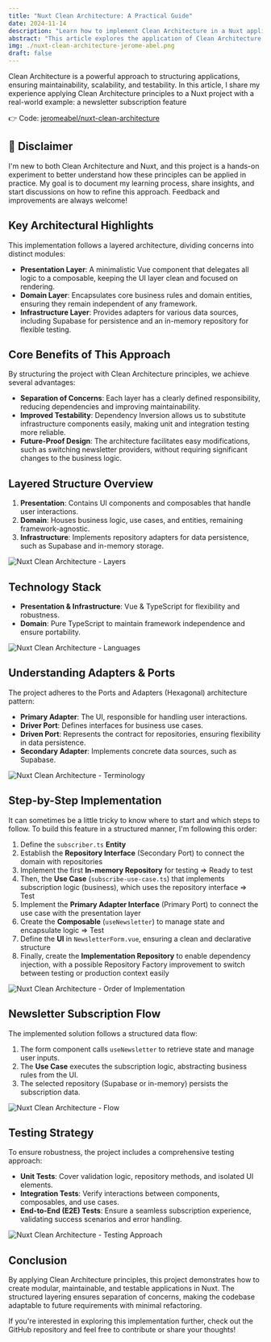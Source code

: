 ```yaml
---
title: "Nuxt Clean Architecture: A Practical Guide"
date: 2024-11-14
description: "Learn how to implement Clean Architecture in a Nuxt application with a real-world example: a modular, testable, and scalable newsletter subscription feature."
abstract: "This article explores the application of Clean Architecture principles in Nuxt 4, demonstrating how to structure a newsletter subscription feature using a layered approach. By leveraging the new Nuxt 4 file structure, we ensure better modularity, maintainability, and testability, making it easier to evolve and scale the application over time."
img: ./nuxt-clean-architecture-jerome-abel.png
draft: false
---
```


Clean Architecture is a powerful approach to structuring applications, ensuring maintainability, scalability, and testability. In this article, I share my experience applying Clean Architecture principles to a Nuxt project with a real-world example: a newsletter subscription feature

👉 Code: [jeromeabel/nuxt-clean-architecture](https://github.com/jeromeabel/nuxt-clean-architecture/tree/6849d08be360344d9a103baa30c683dc35ad78cc)

## 🌱 Disclaimer

I'm new to both Clean Architecture and Nuxt, and this project is a hands-on experiment to better understand how these principles can be applied in practice. My goal is to document my learning process, share insights, and start discussions on how to refine this approach. Feedback and improvements are always welcome!

## Key Architectural Highlights

This implementation follows a layered architecture, dividing concerns into distinct modules:

- **Presentation Layer**: A minimalistic Vue component that delegates all logic to a composable, keeping the UI layer clean and focused on rendering.
- **Domain Layer**: Encapsulates core business rules and domain entities, ensuring they remain independent of any framework.
- **Infrastructure Layer**: Provides adapters for various data sources, including Supabase for persistence and an in-memory repository for flexible testing.

## Core Benefits of This Approach

By structuring the project with Clean Architecture principles, we achieve several advantages:

- **Separation of Concerns**: Each layer has a clearly defined responsibility, reducing dependencies and improving maintainability.
- **Improved Testability**: Dependency Inversion allows us to substitute infrastructure components easily, making unit and integration testing more reliable.
- **Future-Proof Design**: The architecture facilitates easy modifications, such as switching newsletter providers, without requiring significant changes to the business logic.

## Layered Structure Overview

1. **Presentation**: Contains UI components and composables that handle user interactions.
2. **Domain**: Houses business logic, use cases, and entities, remaining framework-agnostic.
3. **Infrastructure**: Implements repository adapters for data persistence, such as Supabase and in-memory storage.

![Nuxt Clean Architecture - Layers](./2.png)

## Technology Stack

- **Presentation & Infrastructure**: Vue & TypeScript for flexibility and robustness.
- **Domain**: Pure TypeScript to maintain framework independence and ensure portability.

![Nuxt Clean Architecture - Languages](./3.png)

## Understanding Adapters & Ports

The project adheres to the Ports and Adapters (Hexagonal) architecture pattern:

- **Primary Adapter**: The UI, responsible for handling user interactions.
- **Driver Port**: Defines interfaces for business use cases.
- **Driven Port**: Represents the contract for repositories, ensuring flexibility in data persistence.
- **Secondary Adapter**: Implements concrete data sources, such as Supabase.

![Nuxt Clean Architecture - Terminology](./4.png)

## Step-by-Step Implementation

It can sometimes be a little tricky to know where to start and which steps to follow. To build this feature in a structured manner, I'm following this order:

1. Define the `subscriber.ts` **Entity**
2. Establish the **Repository Interface** (Secondary Port) to connect the domain with repositories
3. Implement the first **In-memory Repository** for testing => Ready to test
4. Then, the **Use Case** (`subscribe-use-case.ts`) that implements subscription logic (business), which uses the repository interface => Test
5. Implement the **Primary Adapter Interface** (Primary Port) to connect the use case with the presentation layer
6. Create the **Composable** (`useNewsletter`) to manage state and encapsulate logic => Test
7. Define the **UI** in `NewsletterForm.vue`, ensuring a clean and declarative structure
8. Finally, create the **Implementation Repository** to enable dependency injection, with a possible Repository Factory improvement to switch between testing or production context easily

![Nuxt Clean Architecture - Order of Implementation](./5.png)

## Newsletter Subscription Flow

The implemented solution follows a structured data flow:

1. The form component calls `useNewsletter` to retrieve state and manage user inputs.
2. The **Use Case** executes the subscription logic, abstracting business rules from the UI.
3. The selected repository (Supabase or in-memory) persists the subscription data.

![Nuxt Clean Architecture - Flow](./6.png)

## Testing Strategy

To ensure robustness, the project includes a comprehensive testing approach:

- **Unit Tests**: Cover validation logic, repository methods, and isolated UI elements.
- **Integration Tests**: Verify interactions between components, composables, and use cases.
- **End-to-End (E2E) Tests**: Ensure a seamless subscription experience, validating success scenarios and error handling.

![Nuxt Clean Architecture - Testing Approach](./7.png)

## Conclusion

By applying Clean Architecture principles, this project demonstrates how to create modular, maintainable, and testable applications in Nuxt. The structured layering ensures separation of concerns, making the codebase adaptable to future requirements with minimal refactoring.

If you're interested in exploring this implementation further, check out the GitHub repository and feel free to contribute or share your thoughts!
